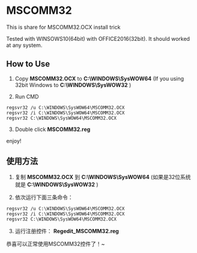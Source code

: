 # MSCOMM32
This is share for MSCOMM32.OCX install trick

Tested with WINSOWS10(64bit) with OFFICE2016(32bit). It should worked at any system.

## How to Use
1. Copy **MSCOMM32.OCX** to **C:\WINDOWS\SysWOW64** (If you using 32bit Windows to **C:\WINDOWS\SysWOW32** ) 

2. Run CMD
```
regsvr32 /u C:\WINDOWS\SysWOW64\MSCOMM32.OCX
regsvr32 /i C:\WINDOWS\SysWOW64\MSCOMM32.OCX
regsvr32 C:\WINDOWS\SysWOW64\MSCOMM32.OCX
```

3. Double click **MSCOMM32.reg**

enjoy!

## 使用方法
1. 复制 **MSCOMM32.OCX** 到 **C:\WINDOWS\SysWOW64** (如果是32位系统就是 **C:\WINDOWS\SysWOW32** )

2. 依次运行下面三条命令：
```
regsvr32 /u C:\WINDOWS\SysWOW64\MSCOMM32.OCX
regsvr32 /i C:\WINDOWS\SysWOW64\MSCOMM32.OCX
regsvr32 C:\WINDOWS\SysWOW64\MSCOMM32.OCX
```

3. 运行注册控件：
**Regedit_MSCOMM32.reg**

恭喜可以正常使用MSCOMM32控件了！~
